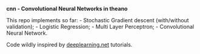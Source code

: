 **cnn - Convolutional Neural Networks in theano**

This repo implements so far:
    - Stochastic Gradient descent (with/without validation);
    - Logistic Regression;
    - Multi Layer Perceptron;
    - Convolutional Neural Network.

Code wildly inspired by [deeplearning.net](http://deeplearning.net/tutorial/lenet.html) tutorials.
